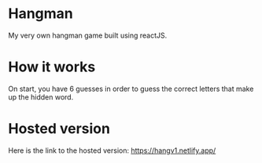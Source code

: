 # Hangman

My very own hangman game built using reactJS.

# How it works

On start, you have 6 guesses in order to guess the correct letters that make up the hidden word.

# Hosted version

Here is the link to the hosted version: https://hangv1.netlify.app/
